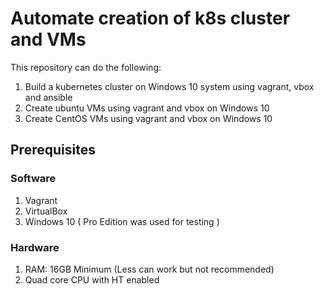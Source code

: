 # Automate creation of k8s cluster and VMs

This repository can do the following:

1. Build a kubernetes cluster on Windows 10 system using vagrant, vbox and ansible
2. Create ubuntu VMs using vagrant and vbox on Windows 10
3. Create CentOS VMs using vagrant and vbox on Windows 10

## Prerequisites

### Software

1. Vagrant
2. VirtualBox
3. Windows 10 ( Pro Edition was used for testing )

### Hardware

1. RAM: 16GB Minimum (Less can work but not recommended)
2. Quad core CPU with HT enabled

